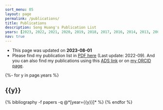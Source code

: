 ```yaml
---
sort_menu: 05
layout: page
permalink: /publications/
title: Publications
description: Song Huang's Publication List 
years: [2023, 2022, 2021, 2020, 2019, 2018, 2017, 2016, 2014, 2013, 2009]
nav: true
---
```


- This page was updated on **2023-08-01**
- Please find my publication list in [PDF here](https://dr-guangtou.github.io/assets/pdf/pub.pdf) (Last update: 2022-09). And you can also find my publications using this [ADS link](https://ui.adsabs.harvard.edu/search/q=orcid%3A0000-0003-1385-7591&sort=date+desc) or on [my ORCID page](https://orcid.org/0000-0003-1385-7591).

<!-- _pages/publications.md -->
<div class="publications">

{%- for y in page.years %}
  <h2 class="year">{{y}}</h2>
  {% bibliography -f papers -q @*[year={{y}}]* %}
{% endfor %}

</div>
